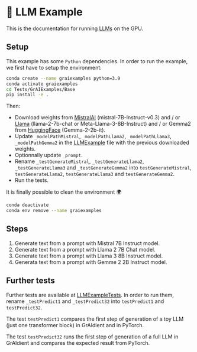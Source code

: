 #  🚀 LLM Example

This is the documentation for running 
[LLMs](../../Tests/GrAIExamples/LLMExample.swift) on the GPU.

## Setup

This example has some `Python` dependencies. In order to run 
the example, we first have to setup the environment: 

```bash
conda create --name graiexamples python=3.9
conda activate graiexamples
cd Tests/GrAIExamples/Base
pip install -e .
```

Then: 
- Download weights from 
[MistralAI](https://docs.mistral.ai/getting-started/open_weight_models/) 
(mistral-7B-Instruct-v0.3)
and / or
[Llama](https://llama.meta.com/llama-downloads/) 
(llama-2-7b-chat or Meta-Llama-3-8B-Instruct) 
and / or Gemma2 from [HuggingFace](https://huggingface.co/google/gemma-2-2b-it) 
(Gemma-2-2b-it).
- Update `_modelPathMistral`, `_modelPathLlama2`, `_modelPathLlama3`, 
`_modelPathGemma2` in the 
[LLMExample](../../Tests/GrAIExamples/LLMExample.swift) file with the 
previous downloaded weights. 
- Optionnally update `_prompt`.
- Rename `_testGenerateMistral`, `_testGenerateLlama2`, `_testGenerateLlama3` 
and `_testGenerateGemma2`
into 
`testGenerateMistral`, `testGenerateLlama2`, `testGenerateLlama3` and 
`testGenerateGemma2`. 
- Run the tests.

It is finally possible to clean the environment 🌍

```bash     
conda deactivate
conda env remove --name graiexamples
```

## Steps

1. Generate text from a prompt with Mistral 7B Instruct model.
1. Generate text from a prompt with Llama 2 7B Chat model.
1. Generate text from a prompt with Llama 3 8B Instruct model.  
1. Generata text from a prompt with Gemme 2 2B Instruct model.

## Further tests

Further tests are available at 
[LLMExampleTests](../../Tests/GrAIExamples/LLMExampleTests.swift). 
In order to run them, rename 
`_testPredict1` and `_testPredict32` into `testPredict1` and `testPredict32`.

The test `testPredict1` compares the first step of generation 
of a toy LLM (just one transformer block) in GrAIdient and in PyTorch.   

The test `testPredict32` runs the first step of generation 
of a full LLM in GrAIdient and compares the expected result from PyTorch.
